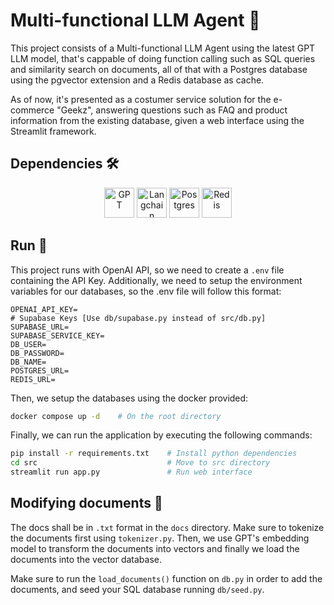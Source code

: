 # Multi-functional LLM Agent 🤖

This project consists of a Multi-functional LLM Agent using the latest GPT LLM model, that's cappable of doing function calling such as SQL queries and similarity search on documents, all of that with a Postgres database using the pgvector extension and a Redis database as cache.

As of now, it's presented as a costumer service solution for the e-commerce "Geekz", answering questions such as FAQ and product information from the existing database, given a web interface using the Streamlit framework.

## Dependencies 🛠️

<p align="center"><img src="https://static.vecteezy.com/system/resources/previews/022/227/364/non_2x/openai-chatgpt-logo-icon-free-png.png" alt="GPT" height="48"> <img src="https://www.freecodecamp.org/news/content/images/2024/03/1700940849777.png" alt="Langchain" height="48"> <img src="https://upload.wikimedia.org/wikipedia/commons/thumb/2/29/Postgresql_elephant.svg/1200px-Postgresql_elephant.svg.png" alt="Postgres" height="48"> <img src="https://www.svgrepo.com/show/303460/redis-logo.svg" alt="Redis" height="48"></p>

## Run 🚀

This project runs with OpenAI API, so we need to create a `.env` file containing the API Key. Additionally, we need to setup the environment variables for our databases, so the .env file will follow this format:

```env
OPENAI_API_KEY=
# Supabase Keys [Use db/supabase.py instead of src/db.py]
SUPABASE_URL=
SUPABASE_SERVICE_KEY=
DB_USER=
DB_PASSWORD=
DB_NAME=
POSTGRES_URL=
REDIS_URL=
```

Then, we setup the databases using the docker provided:

```bash
docker compose up -d    # On the root directory
```

Finally, we can run the application by executing the following commands:

```bash
pip install -r requirements.txt    # Install python dependencies
cd src                             # Move to src directory
streamlit run app.py               # Run web interface
```

## Modifying documents 📄

The docs shall be in `.txt` format in the `docs` directory. Make sure to tokenize the documents first using `tokenizer.py`. Then, we use GPT's embedding model to transform the documents into vectors and finally we load the documents into the vector database.

Make sure to run the `load_documents()` function on `db.py` in order to add the documents, and seed your SQL database running `db/seed.py`.